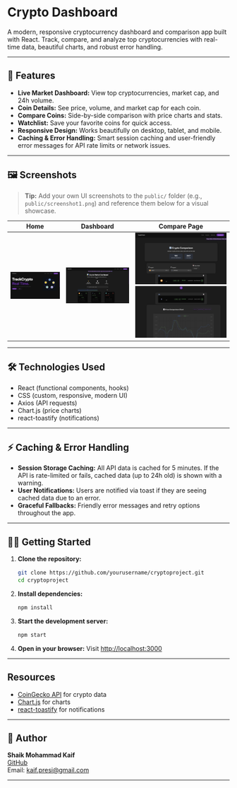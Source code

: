 # Crypto Dashboard

A modern, responsive cryptocurrency dashboard and comparison app built with React. Track, compare, and analyze top cryptocurrencies with real-time data, beautiful charts, and robust error handling.

---

## 🚀 Features
- **Live Market Dashboard:** View top cryptocurrencies, market cap, and 24h volume.
- **Coin Details:** See price, volume, and market cap for each coin.
- **Compare Coins:** Side-by-side comparison with price charts and stats.
- **Watchlist:** Save your favorite coins for quick access.
- **Responsive Design:** Works beautifully on desktop, tablet, and mobile.
- **Caching & Error Handling:** Smart session caching and user-friendly error messages for API rate limits or network issues.

---

## 🖼️ Screenshots

> **Tip:** Add your own UI screenshots to the `public/` folder (e.g., `public/screenshot1.png`) and reference them below for a visual showcase.

| Home | Dashboard| Compare Page  |
|-----------|-------------|-------------|
| ![Home](src/images/home.png) | ![Dashboard](src/images/dashboardPage.png) | ![ComparePage1](src/images/comparePage1.png) ![comparePage2](src/images/comparePage2.png) | ![CoinPage](src/images/CoinPage.png)|


---

## 🛠️ Technologies Used
- React (functional components, hooks)
- CSS (custom, responsive, modern UI)
- Axios (API requests)
- Chart.js (price charts)
- react-toastify (notifications)

---

## ⚡ Caching & Error Handling
- **Session Storage Caching:** All API data is cached for 5 minutes. If the API is rate-limited or fails, cached data (up to 24h old) is shown with a warning.
- **User Notifications:** Users are notified via toast if they are seeing cached data due to an error.
- **Graceful Fallbacks:** Friendly error messages and retry options throughout the app.

---

## 🧑‍💻 Getting Started

1. **Clone the repository:**
   ```bash
   git clone https://github.com/yourusername/cryptoproject.git
   cd cryptoproject
   ```
2. **Install dependencies:**
   ```bash
   npm install
   ```
3. **Start the development server:**
   ```bash
   npm start
   ```
4. **Open in your browser:**
   Visit [http://localhost:3000](http://localhost:3000)

---

## Resources
- [CoinGecko API](https://www.coingecko.com/en/api) for crypto data
- [Chart.js](https://www.chartjs.org/) for charts
- [react-toastify](https://fkhadra.github.io/react-toastify/) for notifications

---

## 👤 Author

**Shaik Mohammad Kaif**  
[GitHub](https://github.com/Mohammadkaif196)  
Email: kaif.presi@gmail.com

---

